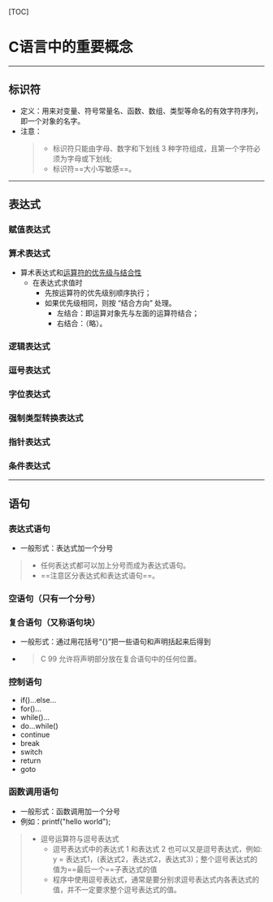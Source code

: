 [TOC]

# C语言中的重要概念

---
## 标识符

- 定义：用来对变量、符号常量名、函数、数组、类型等命名的有效字符序列，即一个对象的名字。
- 注意：
  > - 标识符只能由字母、数字和下划线 3 种字符组成，且第一个字符必须为字母或下划线;
  > - 标识符==大小写敏感==。

---
## 表达式

### 赋值表达式

### 算术表达式

- 算术表达式和[运算符的优先级与结合性](./补充_运算符的优先级和结合性.md)
  - 在表达式求值时
    - 先按运算符的优先级别顺序执行；
    - 如果优先级相同，则按 “结合方向” 处理。
      - 左结合：即运算对象先与左面的运算符结合；
      - 右结合：（略）。

### 逻辑表达式

### 逗号表达式

### 字位表达式

### 强制类型转换表达式

### 指针表达式

### 条件表达式

---
## 语句

### 表达式语句

- 一般形式：表达式加一个分号
> - 任何表达式都可以加上分号而成为表达式语句。
> - ==注意区分表达式和表达式语句==。

### 空语句（只有一个分号）

### 复合语句（又称语句块）

- 一般形式：通过用花括号“{}”把一些语句和声明括起来后得到
- > C 99 允许将声明部分放在复合语句中的任何位置。

### 控制语句

- if()...else...
- for()...
- while()...
- do...while()
- continue
- break
- switch
- return
- goto

### 函数调用语句

- 一般形式：函数调用加一个分号
- 例如：printf("hello world");

> - 逗号运算符与逗号表达式
>   - 逗号表达式中的表达式 1 和表达式 2 也可以又是逗号表达式，例如: y = 表达式1，(表达式2，表达式2，表达式3)；整个逗号表达式的值为==最后一个==子表达式的值
>   - 程序中使用逗号表达式，通常是要分别求逗号表达式内各表达式的值，并不一定要求整个逗号表达式的值。